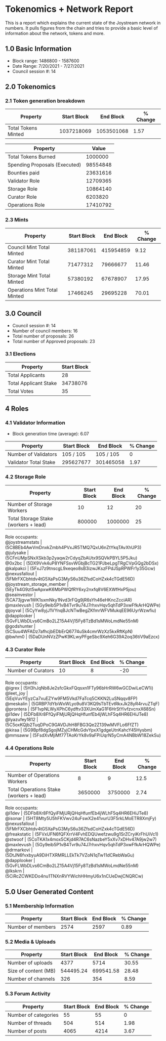 # Tokenomics + Network Report
This is a report which explains the current state of the Joystream network in numbers. It pulls figures from the chain and tries to provide a basic level of information about the network, tokens and more. 

## 1.0 Basic Information
* Block range: 1486800 - 1587600
* Date Range: 7/20/2021 - 7/27/2021
* Council session #: 14

## 2.0 Tokenomics
### 2.1 Token generation breakdown
| Property            | Start Block | End Block | % Change |
|---------------------|--------------|--------------|----------|
| Total Tokens Minted |  1037218069 | 1053501068 | 1.57 |

| Property            | Value        |
|---------------------|--------------|
| Total Tokens Burned | 1000000           | 
| Spending Proposals (Executed)   |  98554848                  |
| Bounties paid       |  23631616                           |
| Validator Role      |  12709365            |  
| Storage Role        | 10864140             | 
| Curator Role        | 6203820             |
| Operations Role     | 17410792          |


### 2.3 Mints 
| Property                    | Start Block           | End Block | % Change |
|-----------------------------|-----------------------|--------------|----------|
| Council Mint Total Minted   | 381187061  |  415954859 |9.12          |
| Curator Mint Total Minted   |  71477312 | 79666677| 11.46          |
| Storage Mint Total Minted   |  57380192 |  67678907            |  17.95        |
| Operations Mint Total Minted   |  17466245 |  29695228            |  70.01        |

## 3.0 Council
* Council session #: 14
* Number of council members: 16
* Total number of proposals: 26
* Total number of Approved proposals: 23

### 3.1 Elections
| Property                    | Start Block  |
|-----------------------------|--------------|
| Total Applicants            |28              |
| Total Applicant Stake       |34738076              |
| Total Votes                 |35             |

## 4 Roles
### 4.1 Validator Information
* Block generation time (average): 6.07

| Property                    | Start Block | End Block | % Change |
|-----------------------------|--------------|--------------|----------|
| Number of Validators       |  105 / 105 | 105 / 105 | 0 |
| Validator Total Stake       | 295627677 | 301465058 | 1.97 |


### 4.2 Storage Role
| Property                | Start Block | End Block | % Change |
|-------------------------|--------------|--------------|----------|
| Number of Storage Workers | 10  |  12 | 20 |
| Total Storage Stake (workers + lead)  | 800000 |  1000000 | 25 |   

Role occupants:  
@joystreamstats | (5C8BEb4AwVmDnxkZmbh4PVxJR5TMQ7QxU6nZtYkqTAvXhUP3)  
@julysake | (5CFnUMpSNxXSkb3p2yaqw2rCdyqZbAUtx9SQVkPBYL5P5Jku)  
@0x2bc | (5DX9Vvk4uP8YNFSsvWGbjBcTG21PJbeLpgTRgCVpGQg2bDSx)  
@kalpakci | (5FxJ7z9tnscgL9xeqeo8sB3izwJKszFPdJSpRPWFr1y35Gcw)  
@nexusfallout | (5FMrFXCbhtdv4tG5XaPsG3MyS6u36ZfsdCoHZxk4cTGdE56D)  
@joystream_storage_member | (5EyTk4G9zt5wApxwK6MbPWQfRY6xy2nxfq8V6EXWfHxP5jou)  
@seainvestor | (5CA73jgvw1WK1sxmNky1Nvd3rFQg9jR6sYh46eHKncZcciAR)  
@maxlevush | (5Gy9eib5P1vB4Tvr9u74J7rhxvHqv5qhTdP3xwFfkArHQWPe)  
@joyval | (5CyYw8yjJ1VYnqBJcNTwBegZKfmrWFVMukqEE96UyrWzwfiu)  
@dapplooker | (5GvFLWbDLvs6CmBo2LZ15A4Vj15Fy8TzBd1sMWoLmdNe55nM)  
@godshunter | (5CSuu4WFADz7afhcjbEDbErQ6774uSk4cmrWzXz5kxRftKpN)  
@bwhm0 | (5DaDUnNVzZPwK9KLwyPFgeSbc9Xeh6G39A2oq36tiV9aEzcx)  


### 4.3 Curator Role
| Property                | Start Block | End Block | % Change |
|-------------------------|--------------|--------------|----------|
| Number of Curators      | 10 | 8 | -20 |   

Role occupants:  
@igrex | (5H3hJqNb8Je2sfcGkxFQqsxn1FTy96bHrRW6wGCDwiLeCW1i)  
@leet_joy | (5EqVuvYEyzCa7xuEZYw9FM5Vkd7FaTcq5CKKN2LuSNqqv8FP)  
@meskalin | (5GRBP7dYbiWxWLyo9u8V3KQ9sTbTEvtRkxJk28yR4rvuZTqF)  
@prontera | (5F1vpNLWyXPhC6ydftv33XUmXaG1F6HrStYivfzvcnxX68Sn)  
@l1dev | (5DFb8Xr8FfQyiFMjURjQHqHfunfEb4jWLhF5q4HR6EHiJTe8)  
@lyazufey1812 | (5C5oxKQjb2TuqDPoC9GAVDJhH8FBG3Qe2Z139wMVFLo6FfZT)  
@kiraa | (5G9Bpf8dgSgojMZyjCHMcGdvYpxX1gdgeUtnKahcY45Hysbm)  
@mmsaww | (5FsdXvMjiMf77TAoKrYk8v9aFPiUqrN5yCmA4NBbW18ZekSu)  


### 4.4 Operations Role
| Property                | Start Block | End Block | % Change |
|-------------------------|--------------|--------------|----------|
| Number of Operations Workers      | 8 | 9 | 12.5 |
| Total Operations Stake (workers + lead)  | 3650000 |  3750000 | 2.74 |

Role occupants:  
@l1dev | (5DFb8Xr8FfQyiFMjURjQHqHfunfEb4jWLhF5q4HR6EHiJTe8)  
@isonar | (5HT8Mty5U5hFKVwv24uFswX2e41vurU3F5rkLMoETR8XmjFy)  
@nexusfallout | (5FMrFXCbhtdv4tG5XaPsG3MyS6u36ZfsdCoHZxk4cTGdE56D)  
@freakstatic | (5FVxUFN6fQFXrrV4FvhEDQUwefzwu9g1SrZCryiKrFhUiVc1)  
@stwoof | (5CoTKA1x4mox5CKjd4R7AC6sNazbeY5xXv7xDHv47A9jw2w7)  
@maxlevush | (5Gy9eib5P1vB4Tvr9u74J7rhxvHqv5qhTdP3xwFfkArHQWPe)  
@drmarkovi | (5DtJN6fvxbyuA9DiHTXRMRLLEkTk7VZoN1qTw11dCRebWaGu)  
@dapplooker | (5GvFLWbDLvs6CmBo2LZ15A4Vj15Fy8TzBd1sMWoLmdNe55nM)  
@lkskrn | (5CiRcZCWKDDo4nu1TNXnRVYWichHHmyU6x1nCUeDwjCNQRCw)  


## 5.0 User Generated Content
### 5.1 Membership Information
| Property          | Start Block | End Block | % Change |
|-------------------|--------------|--------------|----------|
| Number of members | 2574|  2597 | 0.89 |

### 5.2 Media & Uploads
| Property                | Start Block | End Block | % Change |
|-------------------------|--------------|--------------|----------|
| Number of uploads       | 4377 | 5714  |  30.55 |
| Size of content (MB)        |  544495.24 |  699541.58 | 28.48          |
| Number of channels      |  326 | 354 | 8.59 |

### 5.3 Forum Activity
| Property          | Start Block | End Block | % Change |
|-------------------|--------------|--------------|----------|
| Number of categories | 55 | 55 | 0         |
| Number of threads    | 504| 514 | 1.98         |
| Number of posts      | 4065 | 4214            |  3.67        |